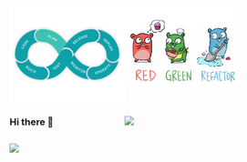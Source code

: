<div style="display:inline-block;">
<img align="left" src="devops-old-way.gif" width=40% />
<img align="left" src="TDD.png" width=40% />
</div>

<div>
<img align="right" src="https://github-readme-stats.vercel.app/api/top-langs/?username=liwm29&layout=compact" width=60% />

### Hi there 👋

</div>

<div style="display:inline-block;margin-top:10px">
<img align="center" src="https://github-readme-stats.vercel.app/api?username=liwm29&show_icons=true&icon_color=805AD5&text_color=718096&bg_color=ffffff&hide_title=true" />
</div>